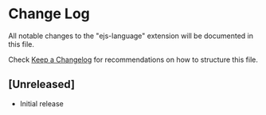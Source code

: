 # Change Log

All notable changes to the "ejs-language" extension will be documented in this file.

Check [Keep a Changelog](http://keepachangelog.com/) for recommendations on how to structure this file.

## [Unreleased]

- Initial release